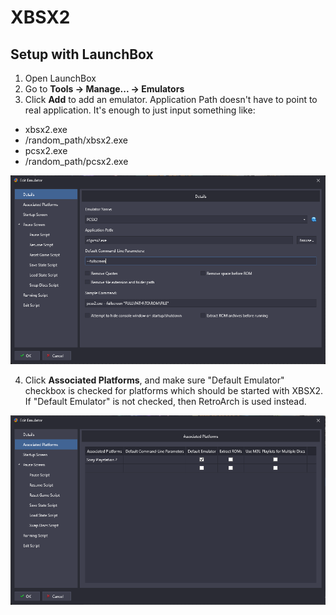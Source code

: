 # XBSX2

## Setup with LaunchBox

 1. Open LaunchBox
 2. Go to **Tools -> Manage... -> Emulators**
 3. Click **Add** to add an emulator. Application Path doesn't have to point to real application. It's enough to just input something like:
 * xbsx2.exe
 * /random_path/xbsx2.exe
 * pcsx2.exe
 * /random_path/pcsx2.exe

 ![](/Docs/setup_xbsx2_edit_emulator.png)
 
 4. Click **Associated Platforms**, and make sure "Default Emulator" checkbox is checked for platforms which should be started with XBSX2. If "Default Emulator" is not checked, then RetroArch is used instead.

  ![](/Docs/setup_xbsx2_associated_platforms.png)
  
 

